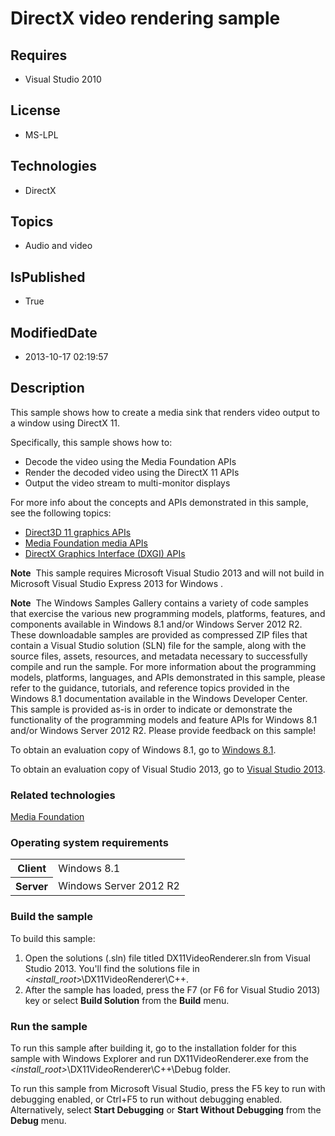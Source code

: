 # DirectX video rendering sample
## Requires
* Visual Studio 2010
## License
* MS-LPL
## Technologies
* DirectX
## Topics
* Audio and video
## IsPublished
* True
## ModifiedDate
* 2013-10-17 02:19:57
## Description

<div id="mainSection">
<p>This sample shows how to create a media sink that renders video output to a window using DirectX 11.
</p>
<p>Specifically, this sample shows how to:</p>
<ul>
<li>Decode the video using the Media Foundation APIs </li><li>Render the decoded video using the DirectX 11 APIs </li><li>Output the video stream to multi-monitor displays </li></ul>
<p></p>
<p>For more info about the concepts and APIs demonstrated in this sample, see the following topics:</p>
<ul>
<li><a href="http://msdn.microsoft.com/en-us/library/windows/desktop/ff476080">Direct3D 11 graphics APIs</a>
</li><li><a href="http://msdn.microsoft.com/en-us/library/windows/desktop/ms694197">Media Foundation media APIs</a>
</li><li><a href="http://msdn.microsoft.com/en-us/library/windows/desktop/bb205169">DirectX Graphics Interface (DXGI) APIs</a>
</li></ul>
<p class="note"><b>Note</b>&nbsp;&nbsp;This sample requires Microsoft Visual Studio&nbsp;2013 and will not build in Microsoft Visual Studio Express&nbsp;2013 for Windows .</p>
<p class="note"><b>Note</b>&nbsp;&nbsp;The Windows Samples Gallery contains a variety of code samples that exercise the various new programming models, platforms, features, and components available in Windows&nbsp;8.1 and/or Windows Server&nbsp;2012&nbsp;R2. These downloadable samples
 are provided as compressed ZIP files that contain a Visual Studio solution (SLN) file for the sample, along with the source files, assets, resources, and metadata necessary to successfully compile and run the sample. For more information about the programming
 models, platforms, languages, and APIs demonstrated in this sample, please refer to the guidance, tutorials, and reference topics provided in the Windows&nbsp;8.1 documentation available in the Windows Developer Center. This sample is provided as-is in order to
 indicate or demonstrate the functionality of the programming models and feature APIs for Windows&nbsp;8.1 and/or Windows Server&nbsp;2012&nbsp;R2. Please provide feedback on this sample!</p>
<p>To obtain an evaluation copy of Windows&nbsp;8.1, go to <a href="http://go.microsoft.com/fwlink/p/?linkid=301696">
Windows&nbsp;8.1</a>.</p>
<p>To obtain an evaluation copy of Visual Studio&nbsp;2013, go to <a href="http://go.microsoft.com/fwlink/p/?linkid=301697">
Visual Studio&nbsp;2013</a>.</p>
<h3>Related technologies</h3>
<a href="http://msdn.microsoft.com/en-us/library/windows/desktop/ms694197">Media Foundation</a>
<h3>Operating system requirements</h3>
<table>
<tbody>
<tr>
<th>Client</th>
<td><dt>Windows&nbsp;8.1 </dt></td>
</tr>
<tr>
<th>Server</th>
<td><dt>Windows Server&nbsp;2012&nbsp;R2 </dt></td>
</tr>
</tbody>
</table>
<h3>Build the sample</h3>
<p>To build this sample:</p>
<ol>
<li>Open the solutions (.sln) file titled DX11VideoRenderer.sln from Visual Studio&nbsp;2013. You'll find the solutions file in &lt;<i>install_root</i>&gt;\DX11VideoRenderer\C&#43;&#43;.
</li><li>After the sample has loaded, press the F7 (or F6 for Visual Studio&nbsp;2013) key or select
<b>Build Solution</b> from the <b>Build</b> menu. </li></ol>
<p></p>
<h3>Run the sample</h3>
<p>To run this sample after building it, go to the installation folder for this sample with Windows Explorer and run DX11VideoRenderer.exe from the
<i>&lt;install_root&gt;</i>\DX11VideoRenderer\C&#43;&#43;\Debug folder. </p>
<p>To run this sample from Microsoft Visual Studio, press the F5 key to run with debugging enabled, or Ctrl&#43;F5 to run without debugging enabled. Alternatively, select
<b>Start Debugging</b> or <b>Start Without Debugging</b> from the <b>Debug</b> menu.</p>
</div>
